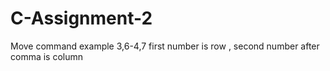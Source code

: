 # C-Assignment-2

Move command example 
    3,6-4,7
    first number is row , second number after comma is column 
    
